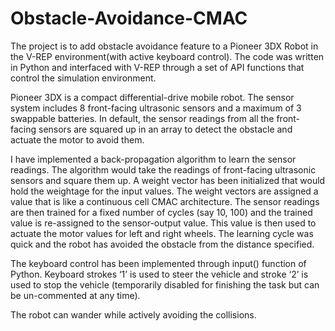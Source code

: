 # Obstacle-Avoidance-CMAC

The project is to add obstacle avoidance feature to a Pioneer 3DX Robot in the V-REP environment(with active keyboard control). The code was written in Python and interfaced with V-REP through a set of API functions that control the simulation environment.

Pioneer 3DX is a compact differential-drive mobile robot. The sensor system includes 8 front-facing ultrasonic sensors and a maximum of 3 swappable batteries. In default, the sensor readings from all the front-facing sensors are squared up in an array to detect the obstacle and actuate the motor to avoid them.

I have implemented a back-propagation algorithm to learn the sensor readings. The algorithm would take the readings of front-facing ultrasonic sensors and square them up. A weight vector has been initialized that would hold the weightage for the input values. The weight vectors are assigned a value that is like a continuous cell CMAC architecture. The sensor readings are then trained for a fixed number of cycles (say 10, 100) and the trained value is re-assigned to the sensor-output value. This value is then used to actuate the motor values for left and right wheels. The learning cycle was quick and the robot has avoided the obstacle from the distance specified.

The keyboard control has been implemented through input() function of Python. Keyboard strokes ‘1’ is used to steer the vehicle and stroke ‘2’ is used to stop the vehicle (temporarily disabled for finishing the task but can be un-commented at any time).

The robot can wander while actively avoiding the collisions.


